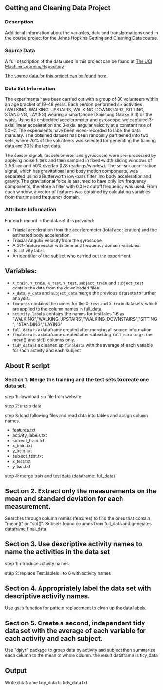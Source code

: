 ## Getting and Cleaning Data Project


### Description
Additional information about the variables, data and transformations used in the course project for the Johns Hopkins Getting and Cleaning Data course.

### Source Data
A full description of the data used in this project can be found at [The UCI Machine Learning Repository](http://archive.ics.uci.edu/ml/datasets/Human+Activity+Recognition+Using+Smartphones)

[The source data for this project can be found here.](https://d396qusza40orc.cloudfront.net/getdata%2Fprojectfiles%2FUCI%20HAR%20Dataset.zip)

### Data Set Information
The experiments have been carried out with a group of 30 volunteers within an age bracket of 19-48 years. Each person performed six activities (WALKING, WALKING_UPSTAIRS, WALKING_DOWNSTAIRS, SITTING, STANDING, LAYING) wearing a smartphone (Samsung Galaxy S II) on the waist. Using its embedded accelerometer and gyroscope, we captured 3-axial linear acceleration and 3-axial angular velocity at a constant rate of 50Hz. The experiments have been video-recorded to label the data manually. The obtained dataset has been randomly partitioned into two sets, where 70% of the volunteers was selected for generating the training data and 30% the test data. 

The sensor signals (accelerometer and gyroscope) were pre-processed by applying noise filters and then sampled in fixed-width sliding windows of 2.56 sec and 50% overlap (128 readings/window). The sensor acceleration signal, which has gravitational and body motion components, was separated using a Butterworth low-pass filter into body acceleration and gravity. The gravitational force is assumed to have only low frequency components, therefore a filter with 0.3 Hz cutoff frequency was used. From each window, a vector of features was obtained by calculating variables from the time and frequency domain.

### Attribute Information
For each record in the dataset it is provided: 
- Triaxial acceleration from the accelerometer (total acceleration) and the estimated body acceleration. 
- Triaxial Angular velocity from the gyroscope. 
- A 561-feature vector with time and frequency domain variables. 
- Its activity label. 
- An identifier of the subject who carried out the experiment.

## Variables:   
* `X_train`, `Y_train`, `X_test`, `Y_test`, `subject_train` and `subject_test` contain the data from the downloaded files.
* `x_data`, `y_data` and `subject_data` merge the previous datasets to further analysis.
* `features` contains the names for the `X_test` and `X_train` datasets, which are applied to the column names in full_data.
* `activity_labels` contains the names for test lales 1:6 as "WALKING","WALKING_UPSTAIRS","WALKING_DOWNSTAIRS","SITTING", "STANDING","LAYING"
* `full_data` is a dataframe created after merging all source information
* `finaldata` is a dataframe created after subsetting `full_data` to get the mean() and std() columns only.
* `tidy_data` is a cleaned up `finaldata` with the average of each variable for each activity and each subject

## About R script

### Section 1. Merge the training and the test sets to create one data set.

step 1: download zip file from website

step 2: unzip data

step 3: load following files and read data into tables and assign column names.

- features.txt
- activity_labels.txt
- subject_train.txt
- x_train.txt
- y_train.txt
- subject_test.txt
- x_test.txt
- y_test.txt

step 4: merge train and test data (dataframe: full_data)

## Section 2. Extract only the measurements on the mean and standard deviation for each measurement. 
Searches through column names (features) to find the ones that contain "mean()" or "std()".
Subsets found columns from full_data and generates dataframe final_data

## Section 3. Use descriptive activity names to name the activities in the data set
step 1: introduce activity names

step 2: replace Test.lablels 1 to 6 with activity names

## Section 4. Appropriately label the data set with descriptive activity names.
Use gsub function for pattern replacement to clean up the data labels.

## Section 5. Create a second, independent tidy data set with the average of each variable for each activity and each subject. 
Use "dplyr" package to group data by activity and subject then summarize each column to the mean of whole column. the result dataframe is tidy_data

## Output 
Write dataframe tidy_data to tidy_data.txt.
